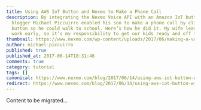 ```yaml
---
title: Using AWS IoT Button and Nexmo to Make a Phone Call
description: By integrating the Nexmo Voice API with an Amazon IoT button, guest
  blogger Michael Piccuirro enabled his son to make a phone call by clicking a
  button so he could walk to school. Here’s how he did it. My wife leaves for
  work early, so it’s my responsibility to get our kids ready and off […]
thumbnail: https://www.nexmo.com/wp-content/uploads/2017/06/making-a-voice-call-iot-button-nexmo.jpg
author: michael-piccuirro
published: true
published_at: 2017-06-14T18:31:46
comments: true
category: tutorial
tags: []
canonical: https://www.nexmo.com/blog/2017/06/14/using-aws-iot-button-with-nexmo-phone-call-dr
redirect: https://www.nexmo.com/blog/2017/06/14/using-aws-iot-button-with-nexmo-phone-call-dr
---
```

Content to be migrated...
